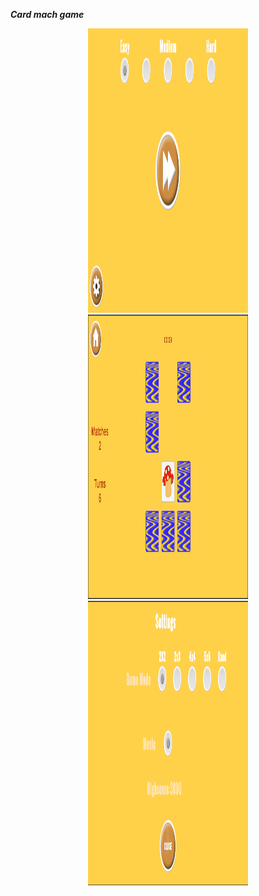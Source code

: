 ***Card mach game***


<!-- <img src="icon.jpg" width="324" height="324"> -->

<p align="center">
  <img src="Images/sc_menu.png" width="256" height="455" >
  <img src="Images/sc_game.png" width="256" height="455" >
  <img src="Images/sc_settings.png" width="256" height="455" >
</p>
